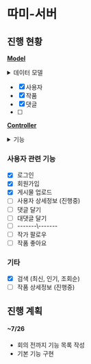 # 따미-서버

## **진행 현황**

**<u>Model</u>**

<details>
<summary>데이터 모델</summary>
<div markdown="1">

| 테이블   | 컬럼 |
| -------- | ---- |
| 사용자   |      |
| 작품     |      |
| 댓글     |      |
| 카테고리 |      |

<a href = "./src/models/readme.md">자세히 보기</a>

</div>
</details>

- [x] 사용자
- [x] 작품
- [x] 댓글
- [ ]

**<u>Controller</u>**

<details>
<summary>기능 </summary>
<div markdown="1">

| 기능               | method      | url                |
| ------------------ | ----------- | ------------------ |
| 사용자 로그인      | POST        | /user/login        |
| 사용자 회원가입    | POST        | /user/join         |
| 사용자 작품 업로드 | POST        | /user/upload/piece |
| 사용자 상세정보    | POST        | /user/detail/:id   |
| 작가 팔로우        | POST        | ---                |
| 작품 좋아요        | POST        | ---                |
|                    |             |
| 작품 검색          | POST or Get | /api/search        |
| 작품 상세정보      | POST        | /api/detail/:id    |
|                    |             |                    |
|                    |             |                    |

<a href = "./src/controllers/readme.md">자세히 보기</a>

</div>
</details>

### 사용자 관련 기능

- [x] 로그인
- [x] 회원가입
- [x] 게시물 업로드
- [ ] 사용자 상세정보 (진행중)
- [ ] 댓글 달기
- [ ] 대댓글 달기
- [ ] -------\\\-------
- [ ] 작가 팔로우
- [ ] 작품 좋아요

### 기타

- [x] 검색 (최신, 인기, 조회순)
- [ ] 작품 상세정보 (진행중)

## 진행 계획

#### ~7/26

- 회의 전까지 기능 목록 작성
- 기본 기능 구현
